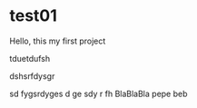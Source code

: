 # test01

Hello, this my first project

tduetdufsh


dshsrfdysgr


sd
fygsrdyges
d
ge
sdy
r
fh
BlaBlaBla
pepe beb
